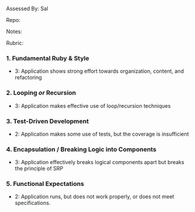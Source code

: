 Assessed By: Sal

Repo:

Notes:

Rubric:

### 1. Fundamental Ruby & Style

* 3:  Application shows strong effort towards organization, content, and refactoring

### 2. Looping *or* Recursion

* 3: Application makes effective use of loop/recursion techniques

### 3. Test-Driven Development

* 2: Application makes some use of tests, but the coverage is insufficient

### 4. Encapsulation / Breaking Logic into Components

* 3: Application effectively breaks logical components apart but breaks the principle of SRP

### 5. Functional Expectations

* 2: Application runs, but does not work properly, or does not meet specifications.
